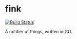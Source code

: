 # fink

[![Build Status](https://travis-ci.org/biodrone/fink.svg?branch=master)](https://travis-ci.org/biodrone/fink)

A notifier of things, written in GO.
